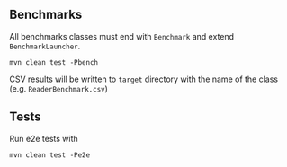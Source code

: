 ## Benchmarks

All benchmarks classes must end with `Benchmark` and extend `BenchmarkLauncher`. 

    mvn clean test -Pbench
    
CSV results will be written to `target` directory with the name of the class (e.g. `ReaderBenchmark.csv`)

## Tests

Run e2e tests with

    mvn clean test -Pe2e

